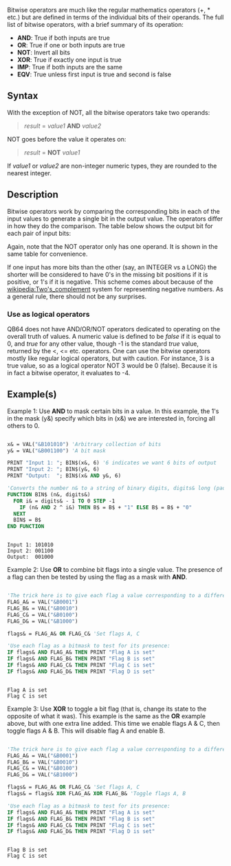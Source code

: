 Bitwise operators are much like the regular mathematics operators (+, * etc.) but are defined in terms of the individual bits of their operands. The full list of bitwise operators, with a brief summary of its operation:

* **AND**: True if both inputs are true
* **OR**: True if one or both inputs are true
* **NOT**: Invert all bits
* **XOR**: True if exactly one input is true
* **IMP**: True if both inputs are the same
* **EQV**: True unless first input is true and second is false

## Syntax

With the exception of NOT, all the bitwise operators take two operands:

>  *result* = *value1* **AND** *value2*

NOT goes before the value it operates on:

>  *result* = **NOT** *value1*

If *value1* or *value2* are non-integer numeric types, they are rounded to the nearest integer.

## Description

Bitwise operators work by comparing the corresponding bits in each of the input values to generate a single bit in the output value. The operators differ in how they do the comparison. The table below shows the output bit for each pair of input bits:

Again, note that the NOT operator only has one operand. It is shown in the same table for convenience.

If one input has more bits than the other (say, an INTEGER vs a LONG) the shorter will be considered to have 0's in the missing bit positions if it is positive, or 1's if it is negative. This scheme comes about because of the [wikipedia:Two's_complement](wikipedia:Two's_complement) system for representing negative numbers. As a general rule, there should not be any surprises.

###  Use as logical operators 

QB64 does not have AND/OR/NOT operators dedicated to operating on the overall truth of values. A numeric value is defined to be *false* if it is equal to 0, and *true* for any other value, though -1 is the standard *true* value,  returned by the <, <= etc. operators. One can use the bitwise operators mostly like regular logical operators, but with caution. For instance, 3 is a true value, so as a logical operator NOT 3 would be 0 (false). Because it is in fact a bitwise operator, it evaluates to -4.

## Example(s)

Example 1: Use **AND** to mask certain bits in a value. In this example, the 1's in the mask (y&) specify which bits in (x&) we are interested in, forcing all others to 0.

```vb

x& = VAL("&B101010") 'Arbitrary collection of bits
y& = VAL("&B001100") 'A bit mask

PRINT "Input 1: "; BIN$(x&, 6) '6 indicates we want 6 bits of output
PRINT "Input 2: "; BIN$(y&, 6)
PRINT "Output:  "; BIN$(x& AND y&, 6)

'Converts the number n& to a string of binary digits, digits& long (padding or truncating as necessary).
FUNCTION BIN$ (n&, digits&)
  FOR i& = digits& - 1 TO 0 STEP -1
    IF (n& AND 2 ^ i&) THEN B$ = B$ + "1" ELSE B$ = B$ + "0"
  NEXT
  BIN$ = B$
END FUNCTION

```

```text

Input 1: 101010
Input 2: 001100
Output:  001000

```

Example 2: Use **OR** to combine bit flags into a single value. The presence of a flag can then be tested by using the flag as a mask with **AND**.

```vb

'The trick here is to give each flag a value corresponding to a different bit being 1
FLAG_A& = VAL("&B0001")
FLAG_B& = VAL("&B0010")
FLAG_C& = VAL("&B0100")
FLAG_D& = VAL("&B1000")

flags& = FLAG_A& OR FLAG_C& 'Set flags A, C

'Use each flag as a bitmask to test for its presence:
IF flags& AND FLAG_A& THEN PRINT "Flag A is set"
IF flags& AND FLAG_B& THEN PRINT "Flag B is set"
IF flags& AND FLAG_C& THEN PRINT "Flag C is set"
IF flags& AND FLAG_D& THEN PRINT "Flag D is set"

```

```text

Flag A is set
Flag C is set

```

Example 3: Use **XOR** to toggle a bit flag (that is, change its state to the opposite of what it was). This example is the same as the **OR** example above, but with one extra line added. This time we enable flags A & C, then toggle flags A & B. This will disable flag A and enable B.

```vb

'The trick here is to give each flag a value corresponding to a different bit being 1
FLAG_A& = VAL("&B0001")
FLAG_B& = VAL("&B0010")
FLAG_C& = VAL("&B0100")
FLAG_D& = VAL("&B1000")

flags& = FLAG_A& OR FLAG_C& 'Set flags A, C
flags& = flags& XOR FLAG_A& XOR FLAG_B& 'Toggle flags A, B

'Use each flag as a bitmask to test for its presence:
IF flags& AND FLAG_A& THEN PRINT "Flag A is set"
IF flags& AND FLAG_B& THEN PRINT "Flag B is set"
IF flags& AND FLAG_C& THEN PRINT "Flag C is set"
IF flags& AND FLAG_D& THEN PRINT "Flag D is set"

```

```text

Flag B is set
Flag C is set

```
